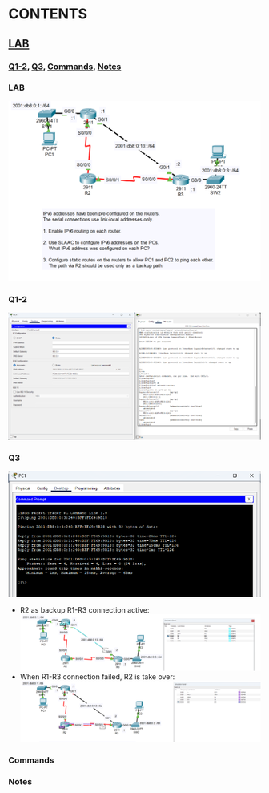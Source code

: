 # CONTENTS

## [LAB](#lab)
### [Q1-2](#q1-2), [Q3](#q3), [Commands](#commands), [Notes](#notes)

### <a name="lab"></a>LAB

<img src="../00-files/PacketTracer_d8qSpyvoVu.png" alt="Resim" >

### <a name="q1-2"></a>Q1-2

<img src="../00-files/Code_vLFgI3cJUO.png" alt="Resim" >

### <a name="q3"></a>Q3


<img src="../00-files/PacketTracer_KzUwRbvfWk.png" alt="Resim" >

- R2 as backup R1-R3 connection active: 
    <img src="../00-files/PacketTracer_B8s09QCNkJ.png" alt="Resim" >
- When R1-R3 connection failed, R2 is take over:
    <img src="../00-files/PacketTracer_LbZNGSRW7z.png" alt="Resim" >

### <a name="commands"></a>Commands

### <a name="notes"></a>Notes